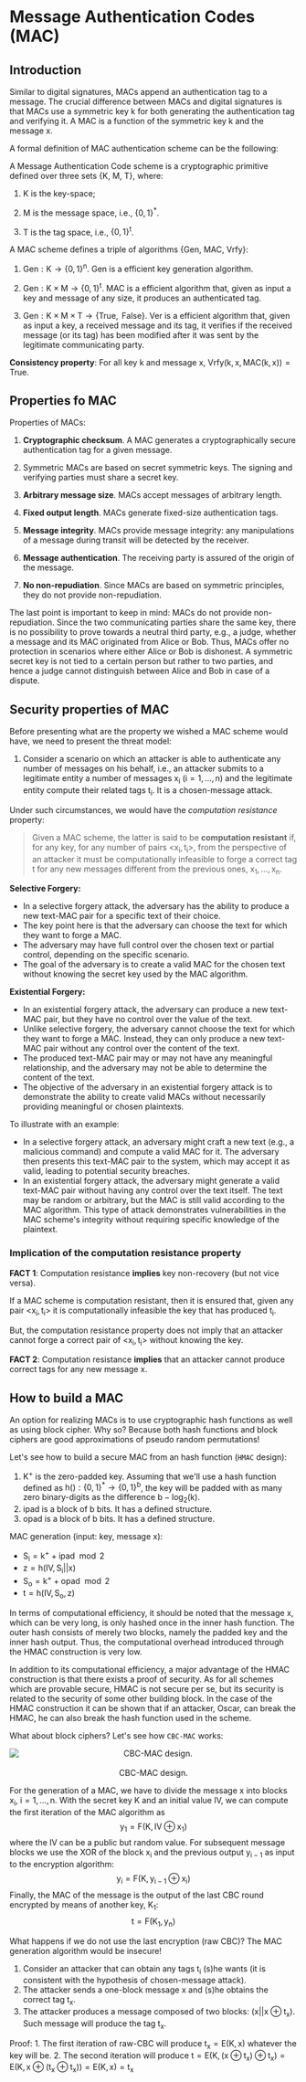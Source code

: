 # Message Authentication Codes (MAC)


## Introduction
Similar to digital signatures, MACs append an authentication tag to a message. The crucial difference between MACs and digital signatures is that MACs use a symmetric key $\mathsf{k}$ for both generating the authentication tag and  verifying it. A MAC is a function of the symmetric key $\mathsf{k}$ and the message $\mathsf{x}$.

A formal definition of MAC authentication scheme can be the following:

A Message Authentication Code scheme is a cryptographic primitive defined over three sets {K, M, T}, where:

1. K is the key-space;

2. M is the message space, i.e., $\mathsf{\{0,1\}^{*}}$.

3. T is the tag space, i.e., $\mathsf{\{0,1\}^{t}}$.

A MAC scheme defines a triple of algorithms \{Gen, MAC, Vrfy\}:

1. $\mathsf{Gen: K \rightarrow \{0,1\}^n}$. Gen is a efficient key generation algorithm. 

2. $\mathsf{Gen: K \times M \rightarrow \{0,1\}^t}$. MAC is a efficient algorithm that, given as input a key and message of any size, it produces an authenticated tag. 

3. $\mathsf{Gen: K \times M \times T \rightarrow \{True, \text{ } False\}}$. Ver is a efficient algorithm that, given as input a key, a received message and its tag, it verifies if the received message (or its tag) has been modified after it was sent by the legitimate communicating party.

**Consistency property**: For all key $\mathsf{k}$ and message $\mathsf{x}$, $\mathsf{Vrfy(k, x, MAC(k, x)) = True}$.


## Properties fo MAC

Properties of MACs:

1. **Cryptographic checksum**. A MAC generates a cryptographically secure authentication tag for a given message.

2. Symmetric MACs are based on secret symmetric keys. The signing and verifying parties must share a secret key.

3. **Arbitrary message size**. MACs accept messages of arbitrary length.

4. **Fixed output length**. MACs generate fixed-size authentication tags.

5. **Message integrity**. MACs provide message integrity: any manipulations of a message during transit will be detected by the receiver.

6. **Message authentication**. The receiving party is assured of the origin of
the message.

7. **No non-repudiation**. Since MACs are based on symmetric principles, they do not provide non-repudiation.

The last point is important to keep in mind: MACs do not provide non-repudiation. Since the two communicating parties share the same key, there is no possibility to prove towards a neutral third party, e.g., a judge, whether a message and its MAC originated from Alice or Bob. Thus, MACs offer no protection in scenarios where either Alice or Bob is dishonest. A symmetric secret key is not tied to a certain person but rather to two parties, and hence a judge cannot distinguish between Alice and Bob in case of a dispute.


## Security properties of MAC

Before presenting what are the property we wished a MAC scheme would have, we need to present the threat model:

1. Consider a scenario on which an attacker is able to authenticate any number of messages on his behalf, i.e., an attacker submits to a legitimate entity a number of messages $\mathsf{x_i}$ ($\mathsf{i = 1, ..., n}$) and the legitimate entity compute their related tags $\mathsf{t_i}$. It is a chosen-message attack.

Under such circumstances, we would have the *computation resistance* property:

> Given a MAC scheme, the latter is said to be **computation resistant** if, for any key, for any number of pairs <$\mathsf{x_i, t_i}$>, from the perspective of an attacker it must be computationally infeasible to forge a correct tag $\mathsf{t}$ for any new messages different from the previous ones, $\mathsf{x_1, ..., x_n}$.


**Selective Forgery:**
- In a selective forgery attack, the adversary has the ability to produce a new text-MAC pair for a specific text of their choice.
- The key point here is that the adversary can choose the text for which they want to forge a MAC.
- The adversary may have full control over the chosen text or partial control, depending on the specific scenario.
- The goal of the adversary is to create a valid MAC for the chosen text without knowing the secret key used by the MAC algorithm.

**Existential Forgery:**
- In an existential forgery attack, the adversary can produce a new text-MAC pair, but they have no control over the value of the text.
- Unlike selective forgery, the adversary cannot choose the text for which they want to forge a MAC. Instead, they can only produce a new text-MAC pair without any control over the content of the text.
- The produced text-MAC pair may or may not have any meaningful relationship, and the adversary may not be able to determine the content of the text.
- The objective of the adversary in an existential forgery attack is to demonstrate the ability to create valid MACs without necessarily providing meaningful or chosen plaintexts.

To illustrate with an example:
- In a selective forgery attack, an adversary might craft a new text (e.g., a malicious command) and compute a valid MAC for it. The adversary then presents this text-MAC pair to the system, which may accept it as valid, leading to potential security breaches.
- In an existential forgery attack, the adversary might generate a valid text-MAC pair without having any control over the text itself. The text may be random or arbitrary, but the MAC is still valid according to the MAC algorithm. This type of attack demonstrates vulnerabilities in the MAC scheme's integrity without requiring specific knowledge of the plaintext.

### Implication of the computation resistance property

**FACT 1**: Computation resistance **implies** key non-recovery (but not vice versa).

If a MAC scheme is computation resistant, then it is ensured that, given any pair <$\mathsf{x_i, t_i}$> it is computationally infeasible the key that has produced $\mathsf{t_i}$.

But, the computation resistance property does not imply that an attacker cannot forge a correct pair of <$\mathsf{x_i, t_i}$> without knowing the key.

**FACT 2**: Computation resistance **implies** that an attacker cannot produce correct tags for any new message $\mathsf{x}$. 


## How to build a MAC

An option for realizing MACs is to use cryptographic hash functions as well as using block cipher. Why so? Because both hash functions and block ciphers are good approximations of pseudo random permutations!

Let's see how to build a secure MAC from an hash function (`HMAC` design):

1. $\mathsf{K^{+}}$ is the zero-padded key. Assuming that we'll use a hash function defined as $\mathsf{h() : \{0,1\}^{*} \rightarrow \{0,1\}^{b}}$, the key will be padded with as many zero binary-digits as the difference $\mathsf{b - log_{2}(k)}$.
2. $\mathsf{ipad}$ is a block of $\mathsf{b}$ bits. It has a defined structure.
3. $\mathsf{opad}$ is a block of $\mathsf{b}$ bits. It has a defined structure.

MAC generation (input: key, message x):
- $\mathsf{S_{i} = k^{+} + ipad \mod 2}$
- $\mathsf{z = h(IV, S_{i} || x)}$
- $\mathsf{S_{o} = k^{+} + opad \mod 2}$
- $\mathsf{t = h(IV, S_{o}, z)}$

In terms of computational efficiency, it should be noted that the message $\mathsf{x}$, which can be very long, is only hashed once in the inner hash function. The outer hash consists of merely two blocks, namely the padded key and the inner hash output. Thus, the computational overhead introduced through the HMAC construction is very low.

In addition to its computational efficiency, a major advantage of the HMAC construction is that there exists a proof of security. As for all schemes which are provable secure, HMAC is not secure per se, but its security is related to the security of some other building block. In the case of the HMAC construction it can be shown that if an attacker, Oscar, can break the HMAC, he can also break the hash function used in the scheme.

What about block ciphers? Let's see how `CBC-MAC` works:

<div style="text-align:center;">
    <img src="../figures/cbc_mac.jpg" alt="CBC-MAC design." style="display:block; margin:auto;">
	<br>
    <label for="img">CBC-MAC design.</label>
</div>

For the generation of a MAC, we have to divide the message $\mathsf{x}$ into blocks $\mathsf{x_i}$, $\mathsf{i = 1, ..., n}$. With the secret key $\mathsf{K}$ and an initial value $\mathsf{IV}$, we can compute the first iteration of the MAC algorithm as
$$\mathsf{y_1 = F(K, IV \oplus x_1)}$$ 
where the $\mathsf{IV}$ can be a public but random value. For subsequent message blocks we use the XOR of the block $\mathsf{x_i}$ and the previous output $\mathsf{y_{i-1}}$ as input to the encryption algorithm:
$$\mathsf{y_i = F(K, y_{i-1} \oplus x_i)}$$ 
Finally, the MAC of the message is the output of the last CBC round encrypted by means of another key, $\mathsf{K_1}$:
$$\mathsf{t = F(K_{1}, y_n)}$$

What happens if we do not use the last encryption (raw CBC)? The MAC generation algorithm would be insecure!

1. Consider an attacker that can obtain any tags $\mathsf{t_i}$ (s)he wants (it is consistent with the hypothesis of chosen-message attack).
2. The attacker sends a one-block message $\mathsf{x}$ and (s)he obtains the correct tag $\mathsf{t_{x}}$.
3. The attacker produces a message composed of two blocks: $\mathsf{(x || x \oplus t_{x})}$. Such message will produce the tag $\mathsf{t_x}$.

Proof:
    1. The first iteration of raw-CBC will produce $\mathsf{t_{x} = E(K, x)}$ whatever the key will be.
    2. The second iteration will produce $\mathsf{t = E(K, (x \oplus t_{x}) \oplus t_{x}) = E(K, x \oplus (t_{x} \oplus t_{x})) = E(K, x) = t_{x}}$

